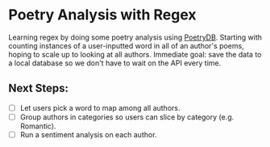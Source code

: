 # Poetry Analysis with Regex
Learning regex by doing some poetry analysis using [PoetryDB](http://poetrydb.org/index.html). Starting with counting instances of a user-inputted word in all of an author's poems, hoping to scale up to looking at all authors. Immediate goal: save the data to a local database so we don't have to wait on the API every time.

## Next Steps:
- [ ] Let users pick a word to map among all authors.
- [ ] Group authors in categories so users can slice by category (e.g. Romantic).
- [ ] Run a sentiment analysis on each author.
